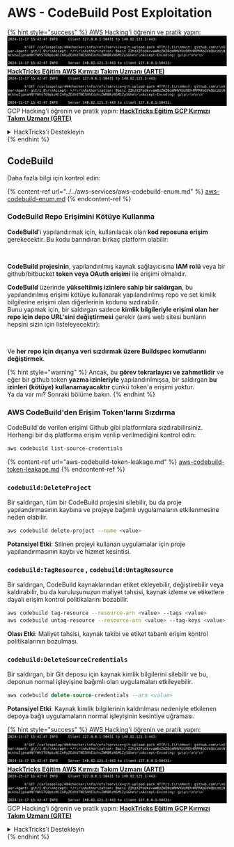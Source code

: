 # AWS - CodeBuild Post Exploitation

{% hint style="success" %}
AWS Hacking'i öğrenin ve pratik yapın:<img src="../../../../.gitbook/assets/image (1).png" alt="" data-size="line">[**HackTricks Eğitim AWS Kırmızı Takım Uzmanı (ARTE)**](https://training.hacktricks.xyz/courses/arte)<img src="../../../../.gitbook/assets/image (1).png" alt="" data-size="line">\
GCP Hacking'i öğrenin ve pratik yapın: <img src="../../../../.gitbook/assets/image (2).png" alt="" data-size="line">[**HackTricks Eğitim GCP Kırmızı Takım Uzmanı (GRTE)**<img src="../../../../.gitbook/assets/image (2).png" alt="" data-size="line">](https://training.hacktricks.xyz/courses/grte)

<details>

<summary>HackTricks'i Destekleyin</summary>

* [**abonelik planlarını**](https://github.com/sponsors/carlospolop) kontrol edin!
* **Bize katılın** 💬 [**Discord grubuna**](https://discord.gg/hRep4RUj7f) veya [**telegram grubuna**](https://t.me/peass) veya **bizi** **Twitter'da** 🐦 [**@hacktricks\_live**](https://twitter.com/hacktricks\_live)** takip edin.**
* **Hacking ipuçlarını paylaşın,** [**HackTricks**](https://github.com/carlospolop/hacktricks) ve [**HackTricks Cloud**](https://github.com/carlospolop/hacktricks-cloud) github reposuna PR göndererek.

</details>
{% endhint %}

## CodeBuild

Daha fazla bilgi için kontrol edin:

{% content-ref url="../../aws-services/aws-codebuild-enum.md" %}
[aws-codebuild-enum.md](../../aws-services/aws-codebuild-enum.md)
{% endcontent-ref %}

### CodeBuild Repo Erişimini Kötüye Kullanma

**CodeBuild**'i yapılandırmak için, kullanılacak olan **kod reposuna erişim** gerekecektir. Bu kodu barındıran birkaç platform olabilir:

<figure><img src="../../../../.gitbook/assets/image (96).png" alt=""><figcaption></figcaption></figure>

**CodeBuild projesinin**, yapılandırılmış kaynak sağlayıcısına **IAM rolü** veya bir github/bitbucket **token veya OAuth erişimi** ile erişimi olmalıdır.

**CodeBuild** üzerinde **yükseltilmiş izinlere sahip bir saldırgan**, bu yapılandırılmış erişimi kötüye kullanarak yapılandırılmış repo ve set kimlik bilgilerine erişimi olan diğerlerinin kodunu sızdırabilir.\
Bunu yapmak için, bir saldırgan sadece **kimlik bilgileriyle erişimi olan her repo için depo URL'sini değiştirmesi** gerekir (aws web sitesi bunların hepsini sizin için listeleyecektir):

<figure><img src="../../../../.gitbook/assets/image (107).png" alt=""><figcaption></figcaption></figure>

Ve **her repo için dışarıya veri sızdırmak üzere Buildspec komutlarını değiştirmek**.

{% hint style="warning" %}
Ancak, bu **görev tekrarlayıcı ve zahmetlidir** ve eğer bir github token **yazma izinleriyle** yapılandırılmışsa, bir saldırgan **bu izinleri (kötüye) kullanamayacaktır** çünkü token'a erişimi yoktur.\
Ya da var mı? Sonraki bölüme bakın.
{% endhint %}

### AWS CodeBuild'den Erişim Token'larını Sızdırma

CodeBuild'de verilen erişimi Github gibi platformlara sızdırabilirsiniz. Herhangi bir dış platforma erişim verilip verilmediğini kontrol edin:
```bash
aws codebuild list-source-credentials
```
{% content-ref url="aws-codebuild-token-leakage.md" %}
[aws-codebuild-token-leakage.md](aws-codebuild-token-leakage.md)
{% endcontent-ref %}

### `codebuild:DeleteProject`

Bir saldırgan, tüm bir CodeBuild projesini silebilir, bu da proje yapılandırmasının kaybına ve projeye bağımlı uygulamaların etkilenmesine neden olabilir.
```bash
aws codebuild delete-project --name <value>
```
**Potansiyel Etki**: Silinen projeyi kullanan uygulamalar için proje yapılandırmasının kaybı ve hizmet kesintisi.

### `codebuild:TagResource` , `codebuild:UntagResource`

Bir saldırgan, CodeBuild kaynaklarından etiket ekleyebilir, değiştirebilir veya kaldırabilir, bu da kuruluşunuzun maliyet tahsisi, kaynak izleme ve etiketlere dayalı erişim kontrol politikalarını bozabilir.
```bash
aws codebuild tag-resource --resource-arn <value> --tags <value>
aws codebuild untag-resource --resource-arn <value> --tag-keys <value>
```
**Olası Etki**: Maliyet tahsisi, kaynak takibi ve etiket tabanlı erişim kontrol politikalarının bozulması.

### `codebuild:DeleteSourceCredentials`

Bir saldırgan, bir Git deposu için kaynak kimlik bilgilerini silebilir ve bu, deponun normal işleyişine bağımlı olan uygulamaları etkileyebilir.
```sql
aws codebuild delete-source-credentials --arn <value>
```
**Potansiyel Etki**: Kaynak kimlik bilgilerinin kaldırılması nedeniyle etkilenen depoya bağlı uygulamaların normal işleyişinin kesintiye uğraması.

{% hint style="success" %}
AWS Hacking'i öğrenin ve pratik yapın:<img src="../../../../.gitbook/assets/image (1).png" alt="" data-size="line">[**HackTricks Eğitim AWS Kırmızı Takım Uzmanı (ARTE)**](https://training.hacktricks.xyz/courses/arte)<img src="../../../../.gitbook/assets/image (1).png" alt="" data-size="line">\
GCP Hacking'i öğrenin ve pratik yapın: <img src="../../../../.gitbook/assets/image (2).png" alt="" data-size="line">[**HackTricks Eğitim GCP Kırmızı Takım Uzmanı (GRTE)**<img src="../../../../.gitbook/assets/image (2).png" alt="" data-size="line">](https://training.hacktricks.xyz/courses/grte)

<details>

<summary>HackTricks'i Destekleyin</summary>

* [**abonelik planlarını**](https://github.com/sponsors/carlospolop) kontrol edin!
* **💬 [**Discord grubuna**](https://discord.gg/hRep4RUj7f) veya [**telegram grubuna**](https://t.me/peass) katılın ya da **Twitter'da** 🐦 [**@hacktricks\_live**](https://twitter.com/hacktricks\_live)**'i takip edin.**
* **Hacking ipuçlarını paylaşmak için** [**HackTricks**](https://github.com/carlospolop/hacktricks) ve [**HackTricks Cloud**](https://github.com/carlospolop/hacktricks-cloud) github reposuna PR gönderin.

</details>
{% endhint %}
